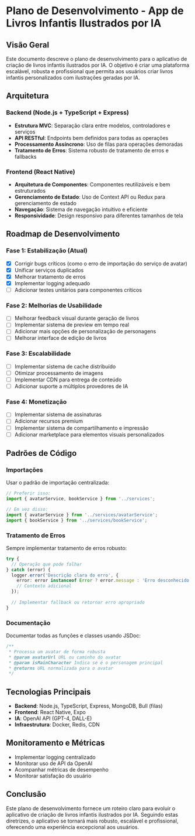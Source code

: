 # Plano de Desenvolvimento - App de Livros Infantis Ilustrados por IA

## Visão Geral

Este documento descreve o plano de desenvolvimento para o aplicativo de criação de livros infantis ilustrados por IA. O objetivo é criar uma plataforma escalável, robusta e profissional que permita aos usuários criar livros infantis personalizados com ilustrações geradas por IA.

## Arquitetura

### Backend (Node.js + TypeScript + Express)

- **Estrutura MVC**: Separação clara entre modelos, controladores e serviços
- **API RESTful**: Endpoints bem definidos para todas as operações
- **Processamento Assíncrono**: Uso de filas para operações demoradas
- **Tratamento de Erros**: Sistema robusto de tratamento de erros e fallbacks

### Frontend (React Native)

- **Arquitetura de Componentes**: Componentes reutilizáveis e bem estruturados
- **Gerenciamento de Estado**: Uso de Context API ou Redux para gerenciamento de estado
- **Navegação**: Sistema de navegação intuitivo e eficiente
- **Responsividade**: Design responsivo para diferentes tamanhos de tela

## Roadmap de Desenvolvimento

### Fase 1: Estabilização (Atual)

- [x] Corrigir bugs críticos (como o erro de importação do serviço de avatar)
- [x] Unificar serviços duplicados
- [x] Melhorar tratamento de erros
- [x] Implementar logging adequado
- [ ] Adicionar testes unitários para componentes críticos

### Fase 2: Melhorias de Usabilidade

- [ ] Melhorar feedback visual durante geração de livros
- [ ] Implementar sistema de preview em tempo real
- [ ] Adicionar mais opções de personalização de personagens
- [ ] Melhorar interface de edição de livros

### Fase 3: Escalabilidade

- [ ] Implementar sistema de cache distribuído
- [ ] Otimizar processamento de imagens
- [ ] Implementar CDN para entrega de conteúdo
- [ ] Adicionar suporte a múltiplos provedores de IA

### Fase 4: Monetização

- [ ] Implementar sistema de assinaturas
- [ ] Adicionar recursos premium
- [ ] Implementar sistema de compartilhamento e impressão
- [ ] Adicionar marketplace para elementos visuais personalizados

## Padrões de Código

### Importações

Usar o padrão de importação centralizada:

```typescript
// Preferir isso:
import { avatarService, bookService } from '../services';

// Em vez disso:
import { avatarService } from '../services/avatarService';
import { bookService } from '../services/bookService';
```

### Tratamento de Erros

Sempre implementar tratamento de erros robusto:

```typescript
try {
  // Operação que pode falhar
} catch (error) {
  logger.error('Descrição clara do erro', {
    error: error instanceof Error ? error.message : 'Erro desconhecido',
    // Contexto adicional
  });
  
  // Implementar fallback ou retornar erro apropriado
}
```

### Documentação

Documentar todas as funções e classes usando JSDoc:

```typescript
/**
 * Processa um avatar de forma robusta
 * @param avatarUrl URL ou caminho do avatar
 * @param isMainCharacter Indica se é o personagem principal
 * @returns URL normalizada para o avatar
 */
```

## Tecnologias Principais

- **Backend**: Node.js, TypeScript, Express, MongoDB, Bull (filas)
- **Frontend**: React Native, Expo
- **IA**: OpenAI API (GPT-4, DALL-E)
- **Infraestrutura**: Docker, Redis, CDN

## Monitoramento e Métricas

- Implementar logging centralizado
- Monitorar uso de API da OpenAI
- Acompanhar métricas de desempenho
- Monitorar satisfação do usuário

## Conclusão

Este plano de desenvolvimento fornece um roteiro claro para evoluir o aplicativo de criação de livros infantis ilustrados por IA. Seguindo estas diretrizes, o aplicativo se tornará mais robusto, escalável e profissional, oferecendo uma experiência excepcional aos usuários.